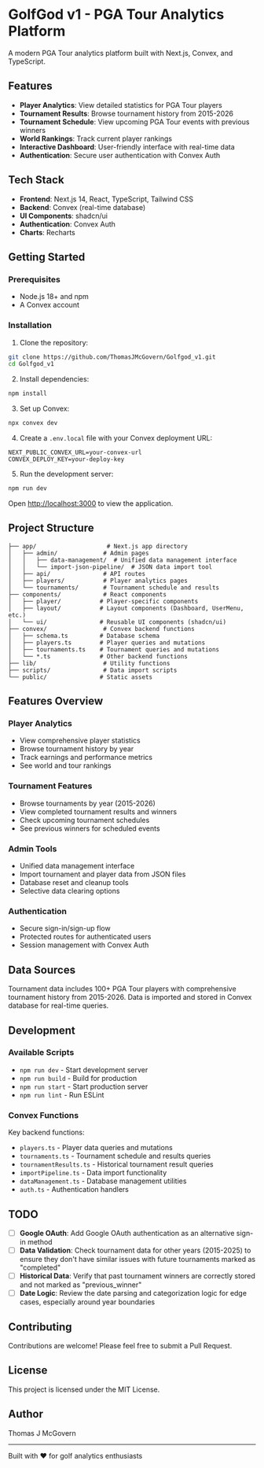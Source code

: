 # GolfGod v1 - PGA Tour Analytics Platform

A modern PGA Tour analytics platform built with Next.js, Convex, and TypeScript.

## Features

- **Player Analytics**: View detailed statistics for PGA Tour players
- **Tournament Results**: Browse tournament history from 2015-2026
- **Tournament Schedule**: View upcoming PGA Tour events with previous winners
- **World Rankings**: Track current player rankings
- **Interactive Dashboard**: User-friendly interface with real-time data
- **Authentication**: Secure user authentication with Convex Auth

## Tech Stack

- **Frontend**: Next.js 14, React, TypeScript, Tailwind CSS
- **Backend**: Convex (real-time database)
- **UI Components**: shadcn/ui
- **Authentication**: Convex Auth
- **Charts**: Recharts

## Getting Started

### Prerequisites

- Node.js 18+ and npm
- A Convex account

### Installation

1. Clone the repository:
```bash
git clone https://github.com/ThomasJMcGovern/Golfgod_v1.git
cd Golfgod_v1
```

2. Install dependencies:
```bash
npm install
```

3. Set up Convex:
```bash
npx convex dev
```

4. Create a `.env.local` file with your Convex deployment URL:
```
NEXT_PUBLIC_CONVEX_URL=your-convex-url
CONVEX_DEPLOY_KEY=your-deploy-key
```

5. Run the development server:
```bash
npm run dev
```

Open [http://localhost:3000](http://localhost:3000) to view the application.

## Project Structure

```
├── app/                    # Next.js app directory
│   ├── admin/             # Admin pages
│   │   ├── data-management/  # Unified data management interface
│   │   └── import-json-pipeline/  # JSON data import tool
│   ├── api/               # API routes
│   ├── players/           # Player analytics pages
│   └── tournaments/       # Tournament schedule and results
├── components/            # React components
│   ├── player/           # Player-specific components
│   ├── layout/           # Layout components (Dashboard, UserMenu, etc.)
│   └── ui/               # Reusable UI components (shadcn/ui)
├── convex/                # Convex backend functions
│   ├── schema.ts         # Database schema
│   ├── players.ts        # Player queries and mutations
│   ├── tournaments.ts    # Tournament queries and mutations
│   └── *.ts              # Other backend functions
├── lib/                   # Utility functions
├── scripts/               # Data import scripts
└── public/               # Static assets
```

## Features Overview

### Player Analytics
- View comprehensive player statistics
- Browse tournament history by year
- Track earnings and performance metrics
- See world and tour rankings

### Tournament Features
- Browse tournaments by year (2015-2026)
- View completed tournament results and winners
- Check upcoming tournament schedules
- See previous winners for scheduled events

### Admin Tools
- Unified data management interface
- Import tournament and player data from JSON files
- Database reset and cleanup tools
- Selective data clearing options

### Authentication
- Secure sign-in/sign-up flow
- Protected routes for authenticated users
- Session management with Convex Auth

## Data Sources

Tournament data includes 100+ PGA Tour players with comprehensive tournament history from 2015-2026. Data is imported and stored in Convex database for real-time queries.

## Development

### Available Scripts

- `npm run dev` - Start development server
- `npm run build` - Build for production
- `npm run start` - Start production server
- `npm run lint` - Run ESLint

### Convex Functions

Key backend functions:
- `players.ts` - Player data queries and mutations
- `tournaments.ts` - Tournament schedule and results queries
- `tournamentResults.ts` - Historical tournament result queries
- `importPipeline.ts` - Data import functionality
- `dataManagement.ts` - Database management utilities
- `auth.ts` - Authentication handlers

## TODO

- [ ] **Google OAuth**: Add Google OAuth authentication as an alternative sign-in method
- [ ] **Data Validation**: Check tournament data for other years (2015-2025) to ensure they don't have similar issues with future tournaments marked as "completed"
- [ ] **Historical Data**: Verify that past tournament winners are correctly stored and not marked as "previous_winner"
- [ ] **Date Logic**: Review the date parsing and categorization logic for edge cases, especially around year boundaries

## Contributing

Contributions are welcome! Please feel free to submit a Pull Request.

## License

This project is licensed under the MIT License.

## Author

Thomas J McGovern

---

Built with ❤️ for golf analytics enthusiasts